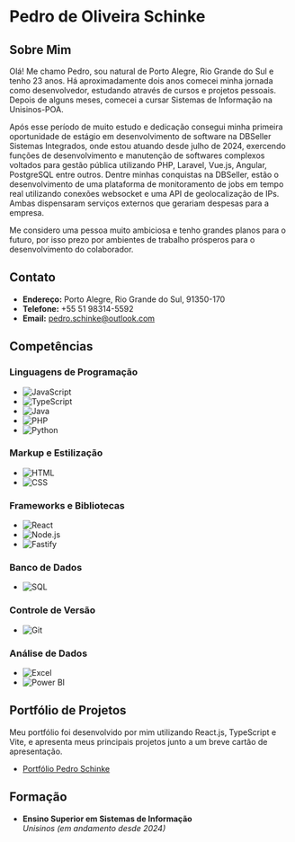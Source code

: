 # Pedro de Oliveira Schinke

## Sobre Mim

Olá! Me chamo Pedro, sou natural de Porto Alegre, Rio Grande do Sul e tenho 23 anos. Há aproximadamente dois anos comecei minha jornada como desenvolvedor, estudando através de cursos e projetos pessoais. Depois de alguns meses, comecei a cursar Sistemas de Informação na Unisinos-POA.
 
Após esse período de muito estudo e dedicação consegui minha primeira oportunidade de estágio em desenvolvimento de software na DBSeller Sistemas Integrados, onde estou atuando desde julho de 2024, exercendo funções de desenvolvimento e manutenção de softwares complexos voltados para gestão pública utilizando PHP, Laravel, Vue.js, Angular, PostgreSQL entre outros. Dentre minhas conquistas na DBSeller, estão o desenvolvimento de uma plataforma de monitoramento de jobs em tempo real utilizando conexões websocket e uma API de geolocalização de IPs. Ambas dispensaram serviços externos que gerariam despesas para a empresa.

Me considero uma pessoa muito ambiciosa e tenho grandes planos para o futuro, por isso prezo por ambientes de trabalho prósperos para o desenvolvimento do colaborador.
## Contato

- **Endereço:** Porto Alegre, Rio Grande do Sul, 91350-170
- **Telefone:** +55 51 98314-5592
- **Email:** [pedro.schinke@outlook.com](mailto:pedro.schinke@outlook.com)

## Competências

### Linguagens de Programação

- ![JavaScript](https://img.shields.io/badge/-JavaScript-F7DF1E?style=flat-square&logo=javascript&logoColor=black)
- ![TypeScript](https://img.shields.io/badge/-TypeScript-3178C6?style=flat-square&logo=typescript&logoColor=white)
- ![Java](https://img.shields.io/badge/-Java-007396?style=flat-square&logo=java&logoColor=white)
- ![PHP](https://img.shields.io/badge/-PHP-726FF4?style=flat-square&logo=php&logoColor=white)
- ![Python](https://img.shields.io/badge/-Python-3776AB?style=flat-square&logo=python&logoColor=white)

### Markup e Estilização

- ![HTML](https://img.shields.io/badge/-HTML-E34F26?style=flat-square&logo=html5&logoColor=white)
- ![CSS](https://img.shields.io/badge/-CSS-1572B6?style=flat-square&logo=css3&logoColor=white)

### Frameworks e Bibliotecas

- ![React](https://img.shields.io/badge/-React-61DAFB?style=flat-square&logo=react&logoColor=black)
- ![Node.js](https://img.shields.io/badge/-Node.js-339933?style=flat-square&logo=node.js&logoColor=white)
- ![Fastify](https://img.shields.io/badge/-Fastify-000000?style=flat-square&logo=fastify&logoColor=white)

### Banco de Dados

- ![SQL](https://img.shields.io/badge/-SQL-4479A1?style=flat-square&logo=postgresql&logoColor=white)

### Controle de Versão

- ![Git](https://img.shields.io/badge/-Git-F05032?style=flat-square&logo=git&logoColor=white)

### Análise de Dados

- ![Excel](https://img.shields.io/badge/-Excel-217346?style=flat-square&logo=microsoft-excel&logoColor=white)
- ![Power BI](https://img.shields.io/badge/-Power%20BI-F2C811?style=flat-square&logo=power-bi&logoColor=black)

## Portfólio de Projetos

Meu portfólio foi desenvolvido por mim utilizando React.js, TypeScript e Vite, e apresenta meus principais projetos junto a um breve cartão de apresentação.

- [Portfólio Pedro Schinke](http://portfolio-pedro-schinke.s3-website-us-east-1.amazonaws.com/)

## Formação

- **Ensino Superior em Sistemas de Informação**  
  _Unisinos (em andamento desde 2024)_
